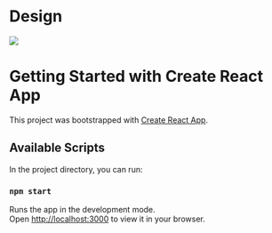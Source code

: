 # Design

<img src="https://github.com/Manish-git-135/e-bike/assets/61883856/d82d5996-f840-4dbf-b8d0-c2bb20f08c3d" />

# Getting Started with Create React App

This project was bootstrapped with [Create React App](https://github.com/facebook/create-react-app).

## Available Scripts

In the project directory, you can run:

### `npm start`

Runs the app in the development mode.\
Open [http://localhost:3000](http://localhost:3000) to view it in your browser.
